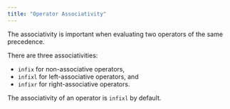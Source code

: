 ```yaml
---
title: "Operator Associativity"
---
```


The associativity is important when evaluating two operators of the same precedence.

There are three associativities:
- `infix` for non-associative operators,
- `infixl` for left-associative operators, and
- `infixr` for right-associative operators.

The associativity of an operator is `infixl` by default.